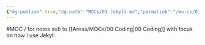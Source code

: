 ```yaml
---
{"dg-publish":true,"dg-path":"MOCs/01 Jekyll.md","permalink":"/mo-cs/01-jekyll/","title":"01 Jekyll"}
---
```



#MOC / for notes sub to [[Areas/MOCs/00 Coding\|00 Coding]] with focus on how I use Jekyll